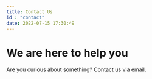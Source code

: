 ```yaml
---
title: Contact Us
id : "contact"
date: 2022-07-15 17:30:49
---
```

# We are here to help you

Are you curious about something? Contact us via email.

